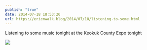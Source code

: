 ```yaml
---
publish: "true"
date: 2014-07-18 18:53:20
url: https://ericmwalk.blog/2014/07/18/listening-to-some.html
---
```


Listening to some music tonight at the Keokuk County Expo tonight

![](https://ericmwalk.blog/uploads/2022/f6cd3aebfb.jpg)
